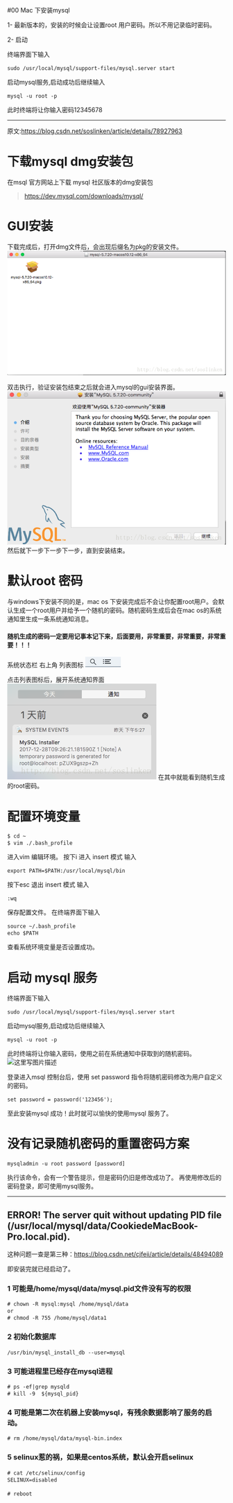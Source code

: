 #00 Mac 下安装mysql

1- 最新版本的，安装的时候会让设置root 用户密码。所以不用记录临时密码。

2- 启动

终端界面下输入

```
sudo /usr/local/mysql/support-files/mysql.server start
```

启动mysql服务,启动成功后继续输入

```
mysql -u root -p
```

此时终端将让你输入密码12345678

------

原文:https://blog.csdn.net/soslinken/article/details/78927963

# 下载mysql dmg安装包

在msql 官方网站上下载 mysql 社区版本的dmg安装包

> <https://dev.mysql.com/downloads/mysql/>

# GUI安装

下载完成后，打开dmg文件后，会出现后缀名为pkg的安装文件。 
![这里写图片描述](00_01.png)

双击执行，验证安装包结束之后就会进入mysql的gui安装界面。 
![这里写图片描述](00_02.png) 
然后就下一步下一步下一步，直到安装结束。

# 默认root 密码

与windows下安装不同的是，mac os 下安装完成后不会让你配置root用户。会默认生成一个root用户并给予一个随机的密码。随机密码生成后会在mac os的系统通知里生成一条系统通知消息。

#### **随机生成的密码一定要用记事本记下来，后面要用，非常重要，非常重要，非常重要！！！**

系统状态栏 右上角 列表图标 
![这里写图片描述](00_03.png)

点击列表图标后，展开系统通知界面 
![这里写图片描述](00_04.png) 
在其中就能看到随机生成的root密码。

# 配置环境变量

```shell
$ cd ~
$ vim ./.bash_profile
```

进入vim 编辑环境。 
按下i 进入 insert 模式 
输入

```shell
export PATH=$PATH:/usr/local/mysql/bin
```

按下esc 退出 insert 模式 
输入

```
:wq
```

保存配置文件。 
在终端界面下输入

```
source ~/.bash_profile 
echo $PATH
```

查看系统环境变量是否设置成功。

# 启动 mysql 服务

终端界面下输入

```
sudo /usr/local/mysql/support-files/mysql.server start
```

启动mysql服务,启动成功后继续输入

```
mysql -u root -p
```

此时终端将让你输入密码，使用之前在系统通知中获取到的随机密码。 
![这里写图片描述](https://img-blog.csdn.net/20171229090109809?watermark/2/text/aHR0cDovL2Jsb2cuY3Nkbi5uZXQvc29zbGlua2Vu/font/5a6L5L2T/fontsize/400/fill/I0JBQkFCMA==/dissolve/70/gravity/SouthEast)

登录进入msql 控制台后，使用 set password 指令将随机密码修改为用户自定义的密码。

```
set password = password('123456');
```

至此安装mysql 成功！此时就可以愉快的使用mysql 服务了。

# 没有记录随机密码的重置密码方案

```
mysqladmin -u root password [password]
```

执行该命令，会有一个警告提示，但是密码仍旧是修改成功了。 
再使用修改后的密码登录，即可使用mysql服务。



------

## ERROR! The server quit without updating PID file (/usr/local/mysql/data/CookiedeMacBook-Pro.local.pid).

这种问题一查是第三种：https://blog.csdn.net/cjfeii/article/details/48494089

即安装完就已经启动了。

### 1 可能是/home/mysql/data/mysql.pid文件没有写的权限

```
# chown -R mysql:mysql /home/mysql/data
or
# chmod -R 755 /home/mysql/data1
```

### 2 初始化数据库

```
/usr/bin/mysql_install_db --user=mysql
```

### 3 可能进程里已经存在mysql进程

```
# ps -ef|grep mysqld
# kill -9  ${mysql_pid}
```

### 4 可能是第二次在机器上安装mysql，有残余数据影响了服务的启动。

```
# rm /home/mysql/data/mysql-bin.index
```

### 5 selinux惹的祸，如果是centos系统，默认会开启selinux

```
# cat /etc/selinux/config
SELINUX=disabled

# reboot
```



